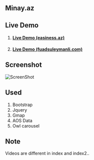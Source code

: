 ## Minay.az


## Live Demo
1. #### [Live Demo (easiness.az) ](https://minay.az) 
2. #### [Live Demo (fuadsuleymanli.com) ](https://fuadsuleymanli.xyz/Demos/minay) 

## Screenshot
![ScreenShot](screenshot.gif)


## Used
1. Bootstrap
2. Jquery 
3. Gmap 
4. AOS Data 
5. Owl carousel

## Note 
Videos are different in index and index2..
